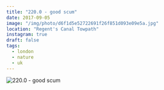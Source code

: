 ```yaml
---
title: "220.0 - good scum"
date: 2017-09-05
image: "/img/photo/d6f1d5e52722691f26f851d093e09e5a.jpg"
location: "Regent's Canal Towpath"
instagram: true
draft: false
tags:
  - london
  - nature
  - uk
---
```


![220.0 - good scum](/img/photo/d6f1d5e52722691f26f851d093e09e5a.jpg)
